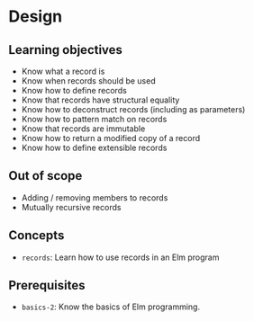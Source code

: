 # Design

## Learning objectives

- Know what a record is
- Know when records should be used
- Know how to define records
- Know that records have structural equality
- Know how to deconstruct records (including as parameters)
- Know how to pattern match on records
- Know that records are immutable
- Know how to return a modified copy of a record
- Know how to define extensible records

## Out of scope

- Adding / removing members to records
- Mutually recursive records

## Concepts

- `records`: Learn how to use records in an Elm program

## Prerequisites

- `basics-2`: Know the basics of Elm programming.
